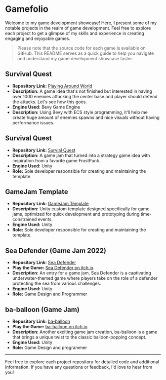 # Gamefolio

Welcome to my game development showcase! Here, I present some of my notable projects in the realm of game development. Feel free to explore each project to get a glimpse of my skills and experience in creating engaging and enjoyable games.

> Please note that the source code for each game is available on GitHub. This README serves as a quick guide to help you navigate and understand my game development showcase faster.

## Survival Quest
- **Repository Link:** [Playing Around World](https://github.com/WillYuum/playing_around_world)
- **Description:** A game idea that's not finished but interested in having over 1000 enemies attacking the center base and player should defend the attacks. Let's see how this goes.
- **Engine Used:** Bevy Game Engine
- **Description:** Using Bevy with ECS style programming, it'll help me create huge amount of enemies spawns and nice visuals without having performance issues.

## Survival Quest
- **Repository Link:** [Survial Quest]([https://github.com/WillYuum/GameJam-Template](https://github.com/WillYuum/UDC-Jam-30))
- **Description:** A game jam that turned into a strategy game idea with inspiration from a favorite game FrostPunk .
- **Engine Used:** Unity
- **Role:** Sole developer responsible for creating and maintaining the template.

## GameJam Template
- **Repository Link:** [GameJam Template](https://github.com/WillYuum/GameJam-Template)
- **Description:** Unity custom template designed specifically for game jams, optimized for quick development and prototyping during time-constrained events.
- **Engine Used:** Unity
- **Role:** Sole developer responsible for creating and maintaining the template.

## Sea Defender (Game Jam 2022)
- **Repository Link:** [Sea Defender](https://github.com/WillYuum/32bit-jam-2022)
- **Play the Game:** [Sea Defender on itch.io](https://willyuum.itch.io/sea-defender)
- **Description:** An entry for a game jam, Sea Defender is a captivating underwater-themed game where players take on the role of a defender protecting the sea from various challenges.
- **Engine Used:** Unity
- **Role:** Game Design and Programmer

## ba-balloon (Game Jam)
- **Repository Link:** [ba-balloon](https://github.com/WillYuum/ba-balloon)
- **Play the Game:** [ba-balloon on itch.io](https://willyuum.itch.io/ba-balloon)
- **Description:** Another exciting game jam creation, ba-balloon is a game that brings a unique twist to the classic balloon-popping concept.
- **Engine Used:** Unity
- **Role:** Game Design and programmer

---

Feel free to explore each project repository for detailed code and additional information. If you have any questions or feedback, I'd love to hear from you!
